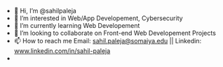 - 👋 Hi, I’m @sahilpaleja
- 👀 I’m interested in Web/App Developement, Cybersecurity
- 🌱 I’m currently learning Web Developement
- 💞️ I’m looking to collaborate on Front-end Web Developement Projects
- 📫 How to reach me    Email: sahil.paleja@somaiya.edu || Linkedin: www.linkedin.com/in/sahil-paleja
-                    

<!---
sahilpaleja/sahilpaleja is a ✨ special ✨ repository because its `README.md` (this file) appears on your GitHub profile.
You can click the Preview link to take a look at your changes.
--->
